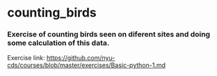 # counting_birds
### Exercise of counting birds seen on diferent sites and doing some calculation of this data.
Exercise link: https://github.com/nyu-cds/courses/blob/master/exercises/Basic-python-1.md
